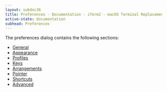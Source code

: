 ```yaml
---
layout: subdoc36
title: Preferences - Documentation - iTerm2 - macOS Terminal Replacement
active-state: documentation
subhead: Preferences
---
```


The preferences dialog contains the following sections:

  * <a href="documentation-preferences-general.html">General</a>
  * <a href="documentation-preferences-appearance.html">Appearance</a>
  * <a href="documentation-preferences-profiles.html">Profiles</a>
  * <a href="documentation-preferences-keys.html">Keys</a>
  * <a href="documentation-preferences-arrangements.html">Arrangements</a>
  * <a href="documentation-preferences-pointer.html">Pointer</a>
  * <a href="documentation-preferences-shortcuts.html">Shortcuts</a>
  * <a href="documentation-preferences-advanced.html">Advanced</a>

 
